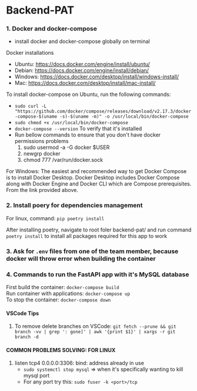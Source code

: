 # Backend-PAT

### 1. Docker and docker-compose
- install docker and docker-compose globally on terminal

Docker installations
- Ubuntu: https://docs.docker.com/engine/install/ubuntu/
- Debian: https://docs.docker.com/engine/install/debian/
- Windows: https://docs.docker.com/desktop/install/windows-install/
- Mac: https://docs.docker.com/desktop/install/mac-install/

To install docker-compose on Ubuntu, run the following commands:
- `sudo curl -L "https://github.com/docker/compose/releases/download/v2.17.3/docker-compose-$(uname -s)-$(uname -m)" -o /usr/local/bin/docker-compose`
- `sudo chmod +x /usr/local/bin/docker-compose`
- `docker-compose --version` To verify that it's installed
- Run bellow commands to ensure that you don't have docker permissions problems
    1. sudo usermod -a -G docker $USER
    2. newgrp docker
    3. chmod 777 /var/run/docker.sock

For Windows: The easiest and recommended way to get Docker Compose is to install Docker Desktop. Docker Desktop includes Docker Compose along with Docker Engine and Docker CLI which are Compose prerequisites. From the link provided above.


### 2. Install poery for dependencies management
For linux, command: `pip poetry install`

After installing poetry, navigate to root foler backend-pat/ and run command `poetry install` to install all packages required for this app to work

### 3. Ask for `.env` files from one of the team member, because docker will throw error when building the container

### 4. Commands to run the FastAPI app with it's MySQL database
First build the container: `docker-compose build` <br>
Run container with applications: `docker-compose up`<br>
To stop the container: `docker-compose down`<br>

#### VSCode Tips
1. To remove delete branches on VSCode: `git fetch --prune && git branch -vv | grep ': gone]' | awk '{print $1}' | xargs -r git branch -d
`


#### COMMON PROBLEMS SOLVING: FOR LINUX

1.  listen tcp4 0.0.0.0:3306: bind: address already in use
    - `sudo systemctl stop mysql` => when it's specifically wanting to kill mysql port 
    - For any port try this: `sudo fuser -k <port>/tcp`



